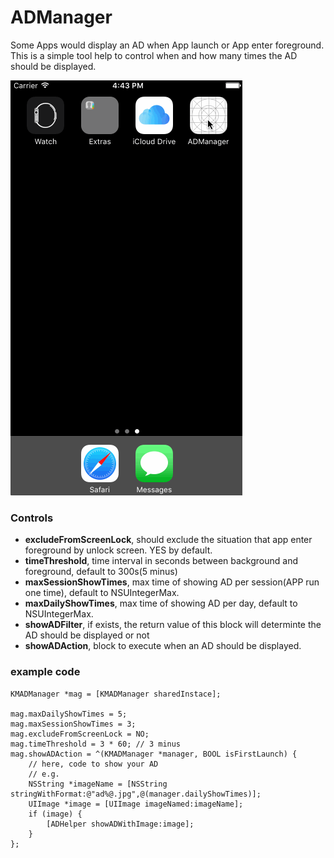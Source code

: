 # ADManager
Some Apps would display an AD when App launch or App enter foreground.
This is a simple tool help to control when and how many times the AD should be displayed.

![Example](https://github.com/sleepEarlier/ADManager/raw/master/ADShow.gif)

### Controls
* **excludeFromScreenLock**, should exclude the situation that app enter foreground by unlock screen. YES by default.
* **timeThreshold**, time interval in seconds between background and foreground, default to 300s(5 minus)
* **maxSessionShowTimes**, max time of showing AD per session(APP run one time), default to NSUIntegerMax.
* **maxDailyShowTimes**, max time of showing AD per day, default to NSUIntegerMax.
* **showADFilter**, if exists, the return value of this block will determinte the AD should be displayed or not
* **showADAction**, block to execute when an AD should be displayed.


### example code
```
KMADManager *mag = [KMADManager sharedInstace];

mag.maxDailyShowTimes = 5;
mag.maxSessionShowTimes = 3;
mag.excludeFromScreenLock = NO;
mag.timeThreshold = 3 * 60; // 3 minus
mag.showADAction = ^(KMADManager *manager, BOOL isFirstLaunch) {
    // here, code to show your AD
    // e.g.
    NSString *imageName = [NSString stringWithFormat:@"ad%@.jpg",@(manager.dailyShowTimes)];
    UIImage *image = [UIImage imageNamed:imageName];
    if (image) {
        [ADHelper showADWithImage:image];
    }
};
```
